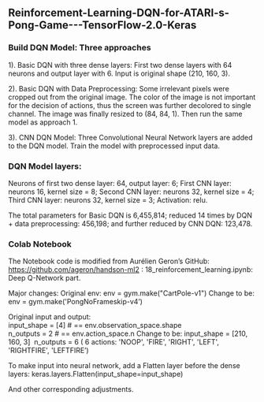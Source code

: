 ## Reinforcement-Learning-DQN-for-ATARI-s-Pong-Game---TensorFlow-2.0-Keras
### Build DQN Model: Three approaches
1). Basic DQN with three dense layers: 
    First two dense layers with 64 neurons and output layer with 6. Input is original shape (210, 160, 3). 

2). Basic DQN with Data Preprocessing: 
    Some irrelevant pixels were cropped out from the original image. The color of the image is not important for the decision of         actions, thus the screen was further decolored to single channel. The image was finally resized to (84, 84, 1). Then run the         same model as approach 1.

3). CNN DQN Model:
    Three Convolutional Neural Network layers are added to the DQN model. Train the model with preprocessed input data. 

### DQN Model layers:
Neurons of first two dense layer: 64, output layer: 6;
First CNN layer: neurons 16, kernel size = 8;
Second CNN layer: neurons 32, kernel size = 4;
Third CNN layer: neurons 32, kernel size = 3;
Activation: relu.

The total parameters for Basic DQN is 6,455,814; reduced 14 times by DQN + data preprocessing: 456,198; and further reduced by CNN DQN: 123,478.

### Colab Notebook
The Notebook code is modified from Aurélien Geron’s GitHub: https://github.com/ageron/handson-ml2 :
18_reinforcement_learning.ipynb: Deep Q-Network part.

Major changes:
Original env:  env = gym.make("CartPole-v1")
Change to be:  env = gym.make('PongNoFrameskip-v4’)

Original input and output:
input_shape = [4] # == env.observation_space.shape
n_outputs = 2 # == env.action_space.n
Change to be:
input_shape = [210, 160, 3] 
n_outputs = 6 ( 6 actions: 'NOOP', 'FIRE', 'RIGHT', 'LEFT', 'RIGHTFIRE', 'LEFTFIRE’)

To make input into neural network, add a Flatten layer before the dense layers:
keras.layers.Flatten(input_shape=input_shape)

And other corresponding adjustments.

